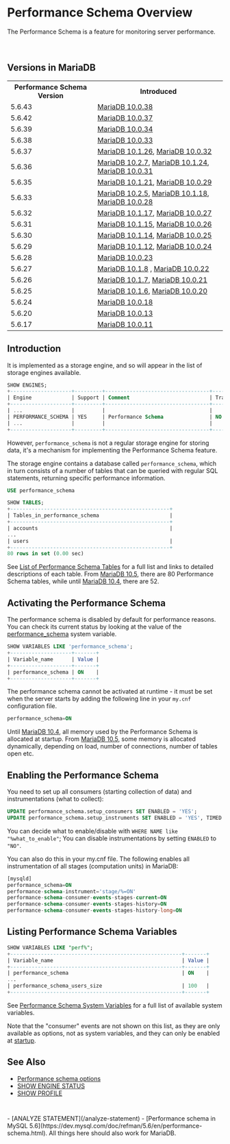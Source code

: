 # Performance Schema Overview

The Performance Schema is a feature for monitoring server performance.
<br>
<br>
<br>

## Versions in MariaDB

<table><tbody><tr><th>Performance Schema Version</th><th>Introduced</th></tr>
<tr><td>5.6.43</td><td><a href="/kb/en/mariadb-10038-release-notes/">MariaDB 10.0.38</a></td></tr>
<tr><td>5.6.42</td><td><a href="/kb/en/mariadb-10037-release-notes/">MariaDB 10.0.37</a></td></tr>
<tr><td>5.6.39</td><td><a href="/kb/en/mariadb-10034-release-notes/">MariaDB 10.0.34</a></td></tr>
<tr><td>5.6.38</td><td><a href="/kb/en/mariadb-10033-release-notes/">MariaDB 10.0.33</a></td></tr>
<tr><td>5.6.37</td><td><a href="/kb/en/mariadb-10126-release-notes/">MariaDB 10.1.26</a>, <a href="/kb/en/mariadb-10032-release-notes/">MariaDB 10.0.32</a></td></tr>
<tr><td>5.6.36</td><td><a href="/kb/en/mariadb-1027-release-notes/">MariaDB 10.2.7</a>, <a href="/kb/en/mariadb-10124-release-notes/">MariaDB 10.1.24</a>, <a href="/kb/en/mariadb-10031-release-notes/">MariaDB 10.0.31</a></td></tr>
<tr><td>5.6.35</td><td><a href="/kb/en/mariadb-10121-release-notes/">MariaDB 10.1.21</a>, <a href="/kb/en/mariadb-10029-release-notes/">MariaDB 10.0.29</a></td></tr>
<tr><td>5.6.33</td><td><a href="/kb/en/mariadb-1025-release-notes/">MariaDB 10.2.5</a>, <a href="/kb/en/mariadb-10118-release-notes/">MariaDB 10.1.18</a>, <a href="/kb/en/mariadb-10028-release-notes/">MariaDB 10.0.28</a></td></tr>
<tr><td>5.6.32</td><td><a href="/kb/en/mariadb-10117-release-notes/">MariaDB 10.1.17</a>, <a href="/kb/en/mariadb-10027-release-notes/">MariaDB 10.0.27</a></td></tr>
<tr><td>5.6.31</td><td><a href="/kb/en/mariadb-10115-release-notes/">MariaDB 10.1.15</a>, <a href="/kb/en/mariadb-10026-release-notes/">MariaDB 10.0.26</a></td></tr>
<tr><td>5.6.30</td><td><a href="/kb/en/mariadb-10114-release-notes/">MariaDB 10.1.14</a>, <a href="/kb/en/mariadb-10025-release-notes/">MariaDB 10.0.25</a></td></tr>
<tr><td>5.6.29</td><td><a href="/kb/en/mariadb-10112-release-notes/">MariaDB 10.1.12</a>, <a href="/kb/en/mariadb-10024-release-notes/">MariaDB 10.0.24</a></td></tr>
<tr><td>5.6.28</td><td><a href="/kb/en/mariadb-10023-release-notes/">MariaDB 10.0.23</a></td></tr>
<tr><td>5.6.27</td><td><a href="/kb/en/mariadb-1018-release-notes/">MariaDB 10.1.8</a> , <a href="/kb/en/mariadb-10022-release-notes/">MariaDB 10.0.22</a></td></tr>
<tr><td>5.6.26</td><td><a href="/kb/en/mariadb-1017-release-notes/">MariaDB 10.1.7</a>, <a href="/kb/en/mariadb-10021-release-notes/">MariaDB 10.0.21</a></td></tr>
<tr><td>5.6.25</td><td><a href="/kb/en/mariadb-1016-release-notes/">MariaDB 10.1.6</a>, <a href="/kb/en/mariadb-10020-release-notes/">MariaDB 10.0.20</a></td></tr>
<tr><td>5.6.24</td><td><a href="/kb/en/mariadb-10018-release-notes/">MariaDB 10.0.18</a></td></tr>
<tr><td>5.6.20</td><td><a href="/kb/en/mariadb-10013-release-notes/">MariaDB 10.0.13</a></td></tr>
<tr><td>5.6.17</td><td><a href="/kb/en/mariadb-10011-release-notes/">MariaDB 10.0.11</a></td></tr>
</tbody></table>

## Introduction

It is implemented as a storage engine, and so will appear in the list of storage engines available.

```sql
SHOW ENGINES;
+--------------------+---------+----------------------------------+--------------+------+------------+
| Engine             | Support | Comment                          | Transactions | XA   | Savepoints |
+--------------------+---------+----------------------------------+--------------+------+------------+
| ...                |         |                                  |              |      |            |
| PERFORMANCE_SCHEMA | YES     | Performance Schema               | NO           | NO   | NO         |
| ...                |         |                                  |              |      |            |
+--------------------+---------+----------------------------------+--------------+------+------------+
```

However, `performance_schema` is not a regular storage engine for storing data, it's a mechanism for implementing the Performance Schema feature.

The storage engine contains a database called `performance_schema`, which in turn consists of a number of tables that can be queried with regular SQL statements, returning specific performance information.

```sql
USE performance_schema
```

```sql
SHOW TABLES;
+----------------------------------------------------+
| Tables_in_performance_schema                       |
+----------------------------------------------------+
| accounts                                           |
...
| users                                              |
+----------------------------------------------------+
80 rows in set (0.00 sec)
```

See [List of Performance Schema Tables](/sql-statements-structure/sql-statements/administrative-sql-statements/system-tables/performance-schema/performance-schema-tables/list-of-performance-schema-tables/) for a full list and links to detailed descriptions of each table. From [MariaDB 10.5](/kb/en/what-is-mariadb-105/), there are 80 Performance Schema tables, while until [MariaDB 10.4](/kb/en/what-is-mariadb-104/), there are 52.

## Activating the Performance Schema

The performance schema is disabled by default for performance reasons. You can check its current status by looking at the value of the [performance_schema](/kb/en/performance-schema-system-variables/#performance_schema) system variable.

```sql
SHOW VARIABLES LIKE 'performance_schema';
+--------------------+-------+
| Variable_name      | Value |
+--------------------+-------+
| performance_schema | ON    |
+--------------------+-------+
```

The performance schema cannot be activated at runtime - it must be set when the server starts by adding the following line in your `my.cnf` configuration file.

```sql
performance_schema=ON
```

Until [MariaDB 10.4](/kb/en/what-is-mariadb-104/), all memory used by the Performance Schema is allocated at startup. From [MariaDB 10.5](/kb/en/what-is-mariadb-105/), some memory is allocated dynamically, depending on load, number of connections, number of tables open etc.

## Enabling the Performance Schema

You need to set up all consumers (starting collection of data) and instrumentations (what to collect):

```sql
UPDATE performance_schema.setup_consumers SET ENABLED = 'YES';
UPDATE performance_schema.setup_instruments SET ENABLED = 'YES', TIMED = 'YES';
```

You can decide what to enable/disable with `WHERE NAME like "%what_to_enable"`;
You can disable instrumentations by setting `ENABLED` to `"NO"`.

You can also do this in your my.cnf file.
The following enables all instrumentation of all stages (computation units) in MariaDB:

```sql
[mysqld]
performance_schema=ON
performance-schema-instrument='stage/%=ON'
performance-schema-consumer-events-stages-current=ON
performance-schema-consumer-events-stages-history=ON
performance-schema-consumer-events-stages-history-long=ON
```

## Listing Performance Schema Variables

```sql
SHOW VARIABLES LIKE "perf%";
+--------------------------------------------------------+-------+
| Variable_name                                          | Value |
+--------------------------------------------------------+-------+
| performance_schema                                     | ON    |
...
| performance_schema_users_size                          | 100   |
+--------------------------------------------------------+-------+
```

See [Performance Schema System Variables](/sql-statements-structure/sql-statements/administrative-sql-statements/system-tables/performance-schema/performance-schema-system-variables/) for a full list of available system variables.

Note that the "consumer" events are not shown on this list, as they are only available as options, not as system variables, and they can only be enabled at [startup](/kb/en/mysqld-options/#performance-schema-options).

## See Also

- [Performance schema options](/kb/en/mysqld-options/#performance-schema-options)
- [SHOW ENGINE STATUS](/sql-statements-structure/sql-statements/administrative-sql-statements/show/show-engine/)
- [SHOW PROFILE](/sql-statements-structure/sql-statements/administrative-sql-statements/show/show-profile/)<code>
</code>
- [ANALYZE STATEMENT](/analyze-statement)
- [Performance schema in MySQL 5.6](https://dev.mysql.com/doc/refman/5.6/en/performance-schema.html). All things here should also work for MariaDB.